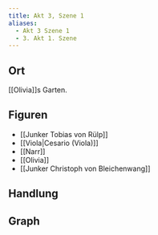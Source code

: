 ```yaml
---
title: Akt 3, Szene 1
aliases:
  - Akt 3 Szene 1
  - 3. Akt 1. Szene
---
```

## Ort
[[Olivia]]s Garten.

## Figuren
- [[Junker Tobias von Rülp]]
- [[Viola|Cesario (Viola)]]
- [[Narr]]
- [[Olivia]]
- [[Junker Christoph von Bleichenwang]]

## Handlung

## Graph
<iframe id="graphiframe" width=100% height=550 style="border: 0"></iframe>

<script>
var iframe = document.getElementById('graphiframe');
iframe.src = 'https://catchears.github.io/was-ihr-wollt-graphs/act-3/act-3-scene-1-' + document.documentElement.getAttribute('saved-theme');
</script>
